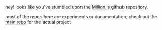 hey! looks like you've stumbled upon the [Million.js](https://github.com/aidenybai/million) github repository.

most of the repos here are experiments or documentation; check out the [main repo](https://github.com/aidenybai/million) for the actual project
